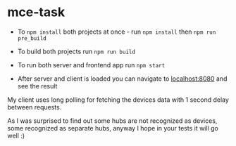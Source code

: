 # mce-task

* To `npm install` both projects at once - run `npm install` then `npm run pre_build`

* To build both projects run `npm run build`

* To run both server and frontend app run `npm start`

* After server and client is loaded you can navigate to [localhost:8080](http://localhost:8080) and see the result

My client uses long polling for fetching the devices data with 1 second delay between requests.

As I was surprised to find out some hubs are not recognized as devices, some recognized as separate hubs, anyway I hope in your tests it will go well :)
